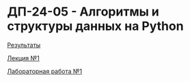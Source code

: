# ДП-24-05 - Алгоритмы и структуры данных на Python

[Результаты](results.md)

[Лекция №1](lecs/lec1.ipynb)

[Лабораторная работа №1](lab1.md)
